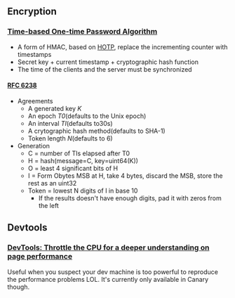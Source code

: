 ## Encryption

### [Time-based One-time Password Algorithm](https://en.wikipedia.org/wiki/Time-based_One-time_Password_Algorithm)

* A form of HMAC, based on [HOTP](https://en.wikipedia.org/wiki/HMAC-based_One-time_Password_Algorithm), replace the incrementing counter with timestamps
* Secret key + current timestamp + cryptographic hash function
* The time of the clients and the server must be synchronized

#### [RFC 6238](http://tools.ietf.org/html/rfc6238)

* Agreements
  * A generated key *K*
  * An epoch *T0*(defaults to the Unix epoch)
  * An interval *TI*(defaults to30s)
  * A crytographic hash method(defaults to SHA-1)
  * Token length *N*(defaults to 6)
* Generation
  * C = number of TIs elapsed after T0
  * H = hash(message=C, key=uint64(K))
  * O = least 4 significant bits of H
  * I = Form Obytes MSB at H, take 4 bytes, discard the MSB, store the rest as an uint32
  * Token = lowest N digits of I in base 10
    * If the results doesn't have enough digits, pad it with zeros from the left

## Devtools

### [DevTools: Throttle the CPU for a deeper understanding on page performance](https://umaar.com/dev-tips/88-cpu-throttling/)

Useful when you suspect your dev machine is too powerful to reproduce the performance problems LOL. It's currently only available in Canary though.
